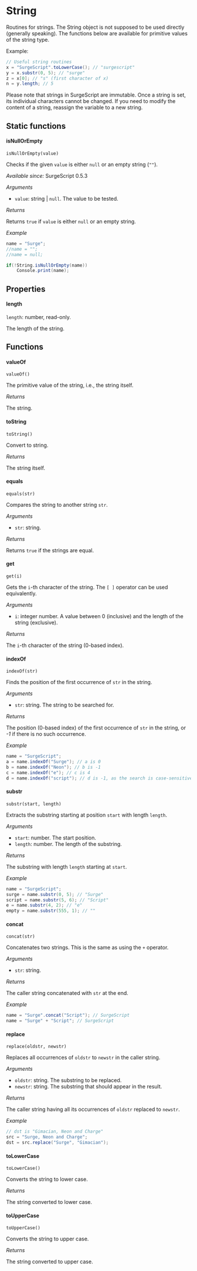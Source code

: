 String
======

Routines for strings. The String object is not supposed to be used directly (generally speaking). The functions below are available for primitive values of the string type.

Example:

```cs
// Useful string routines
x = "SurgeScript".toLowerCase(); // "surgescript"
y = x.substr(0, 5); // "surge"
z = x[0]; // "s" (first character of x)
n = y.length; // 5
```

Please note that strings in SurgeScript are immutable. Once a string is set, its individual characters cannot be changed. If you need to modify the content of a string, reassign the variable to a new string.

Static functions
----------------

#### isNullOrEmpty

`isNullOrEmpty(value)`

Checks if the given `value` is either `null` or an empty string (`""`).

*Available since:* SurgeScript 0.5.3

*Arguments*

* `value`: string | `null`. The value to be tested.

*Returns*

Returns `true` if `value` is either `null` or an empty string.

*Example*

```cs
name = "Surge";
//name = "";
//name = null;

if(!String.isNullOrEmpty(name))
    Console.print(name);
```

Properties
----------

#### length

`length`: number, read-only.

The length of the string.

Functions
---------

#### valueOf

`valueOf()`

The primitive value of the string, i.e., the string itself.

*Returns*

The string.

#### toString

`toString()`

Convert to string.

*Returns*

The string itself.

#### equals

`equals(str)`

Compares the string to another string `str`.

*Arguments*

* `str`: string.

*Returns*

Returns `true` if the strings are equal.

#### get

`get(i)`

Gets the `i`-th character of the string. The `[ ]` operator can be used equivalently.

*Arguments*

* `i`: integer number. A value between 0 (inclusive) and the length of the string (exclusive).

*Returns*

The `i`-th character of the string (0-based index).

#### indexOf

`indexOf(str)`

Finds the position of the first occurrence of `str` in the string.

*Arguments*

* `str`: string. The string to be searched for.

*Returns*

The position (0-based index) of the first occurrence of `str` in the string, or *-1* if there is no such occurrence.

*Example*

```cs
name = "SurgeScript";
a = name.indexOf("Surge"); // a is 0
b = name.indexOf("Neon"); // b is -1
c = name.indexOf("e"); // c is 4
d = name.indexOf("script"); // d is -1, as the search is case-sensitive
```

#### substr

`substr(start, length)`

Extracts the substring starting at position `start` with length `length`.

*Arguments*

* `start`: number. The start position.
* `length`: number. The length of the substring.

*Returns*

The substring with length `length` starting at `start`.

*Example*

```cs
name = "SurgeScript";
surge = name.substr(0, 5); // "Surge"
script = name.substr(5, 6); // "Script"
e = name.substr(4, 2); // "e"
empty = name.substr(555, 1); // ""
```

#### concat

`concat(str)`

Concatenates two strings. This is the same as using the `+` operator.

*Arguments*

* `str`: string.

*Returns*

The caller string concatenated with `str` at the end.

*Example*

```cs
name = "Surge".concat("Script"); // SurgeScript
name = "Surge" + "Script"; // SurgeScript
```

#### replace

`replace(oldstr, newstr)`

Replaces all occurrences of `oldstr` to `newstr` in the caller string.

*Arguments*

* `oldstr`: string. The substring to be replaced.
* `newstr`: string. The substring that should appear in the result.

*Returns*

The caller string having all its occurrences of `oldstr` replaced to `newstr`.

*Example*

```cs
// dst is "Gimacian, Neon and Charge"
src = "Surge, Neon and Charge";
dst = src.replace("Surge", "Gimacian");
```

#### toLowerCase

`toLowerCase()`

Converts the string to lower case.

*Returns*

The string converted to lower case.

#### toUpperCase

`toUpperCase()`

Converts the string to upper case.

*Returns*

The string converted to upper case.
